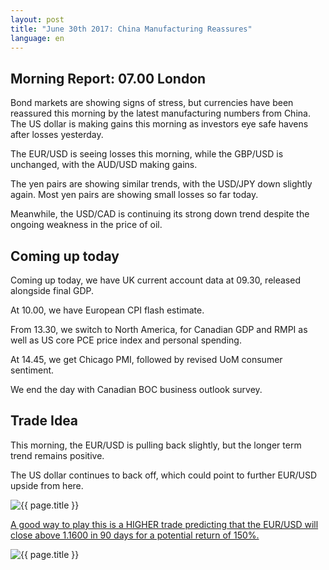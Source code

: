 ```yaml
---
layout: post
title: "June 30th 2017: China Manufacturing Reassures"
language: en
---
```

## Morning Report: 07.00 London

Bond markets are showing signs of stress, but currencies have been reassured this morning by the latest manufacturing numbers from China. The US dollar is making gains this morning as investors eye safe havens after losses yesterday. 

The EUR/USD is seeing losses this morning, while the GBP/USD is unchanged, with the AUD/USD making gains. 

The yen pairs are showing similar trends, with the USD/JPY down slightly again. Most yen pairs are showing small losses so far today. 

Meanwhile, the USD/CAD is continuing its strong down trend despite the ongoing weakness in the price of oil. 

## Coming up today

Coming up today, we have UK current account data at 09.30, released alongside final GDP. 

At 10.00, we have European CPI flash estimate. 

From 13.30, we switch to North America, for Canadian GDP and RMPI as well as US core PCE price index and personal spending. 

At 14.45, we get Chicago PMI, followed by revised UoM consumer sentiment.

We end the day with Canadian BOC business outlook survey. 

## Trade Idea

This morning, the EUR/USD is pulling back slightly, but the longer term trend remains positive. 

The US dollar continues to back off, which could point to further EUR/USD upside from here.

<img class="post-image" src="{{ site.url }}/images/2017-06-30_06-57-55.jpg" alt="{{ page.title }}" title="{{ page.title }}">

<a href="%LINK%%?currency=GBP&market=forex&underlying=frxEURUSD&formname=higherlower&duration_amount=90&duration_units=d&amount=10&amount_type=payout&expiry_type=duration&barrier=1.1600" target="_blank">A good way to play this is a HIGHER trade predicting that the EUR/USD will close above 1.1600 in 90 days for a potential return of 150%.</a>

<img class="post-image" src="{{ site.url }}/images/2017-06-30_07-00-29.jpg" alt="{{ page.title }}" title="{{ page.title }}">